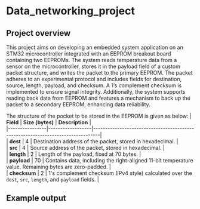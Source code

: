 # Data_networking_project

## Project overview
This project aims on developing an embedded system application on an STM32 microcontroller integrated with an EEPROM breakout board containing two EEPROMs. The system reads temperature data from a sensor on the microcontroller, stores it in the payload field of a custom packet structure, and writes the packet to the primary EEPROM. The packet adheres to an experimental protocol and includes fields for destination, source, length, payload, and checksum. A 1’s complement checksum is implemented to ensure signal integrity. Additionally, the system supports reading back data from EEPROM and features a mechanism to back up the packet to a secondary EEPROM, enhancing data reliability.

The structure of the pocket to be stored in the EEPROM is given as below:
| **Field**      | **Size (bytes)** | **Description**                                                                 |  
|----------------|------------------|---------------------------------------------------------------------------------|  
| **dest**       | 4                | Destination address of the packet, stored in hexadecimal.                       |  
| **src**        | 4                | Source address of the packet, stored in hexadecimal.                            |  
| **length**     | 2                | Length of the payload, fixed at 70 bytes.                                       |  
| **payload**    | 70               | Contains data, including the right-aligned 11-bit temperature value. Remaining bytes are zero-padded. |  
| **checksum**   | 2                | 1's complement checksum (IPv4 style) calculated over the `dest`, `src`, `length`, and `payload` fields. |  

## Example output
